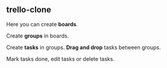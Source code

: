 ## trello-clone

Here you can create **boards**.

Create **groups** in boards.

Create **tasks** in groups. **Drag and drop** tasks between groups.

Mark tasks done, edit tasks or delete tasks.
